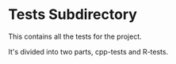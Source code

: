 # Tests Subdirectory

This contains all the tests for the project.

It's divided into two parts, cpp-tests and R-tests.